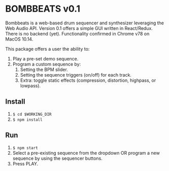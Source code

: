 # BOMBBEATS v0.1

Bombbeats is a web-based drum sequencer and synthesizer leveraging the Web Audio API.
Version 0.1 offers a simple GUI written in React/Redux. There is no backend (yet).
Functionality confirmed in Chrome v78 on MacOS 10.14.

This package offers a user the ability to:
1. Play a pre-set demo sequence.
2. Program a custom sequence by:
    1. Setting the BPM slider.
    2. Setting the sequence triggers (on/off) for each track.
    3. Extra: toggle static effects (compression, distortion, highpass, or lowpass).

## Install
1. `$ cd $WORKING_DIR`
2. `$ npm install`

## Run
1. `$ npm start`
2. Select a pre-existing sequence from the dropdown OR program a new sequence by using the sequencer buttons.
3. Press PLAY.
